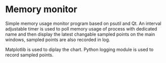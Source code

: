 # Memory monitor

Simple memory usage monitor program based on psutil and Qt.
An interval adjustable timer is used to poll memory usage of process
with dedicated name and then display the latest changable sampled points
on the main windows, sampled points are also recorded in log.

Matplotlib is used to diplay the chart. Python logging module is used to
record sampled points.
